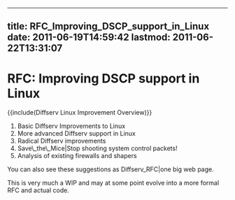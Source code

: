
---
title: RFC_Improving_DSCP_support_in_Linux
date: 2011-06-19T14:59:42
lastmod: 2011-06-22T13:31:07
---
RFC: Improving DSCP support in Linux
====================================

{{include(Diffserv Linux Improvement Overview)}}

1.  <link>Basic Diffserv Improvements to Linux</link>
2.  <link>More advanced Diffserv support in Linux</link>
3.  <link>Radical Diffserv improvements</link>
4.  <link>Save\_the\_Mice|Stop shooting system control packets</link>!
5.  <link>Analysis of existing firewalls and shapers</link>

You can also see these suggestions as <link>Diffserv\_RFC|one big web
page</link>.

This is very much a WIP and may at some point evolve into a more formal
RFC and actual code.

